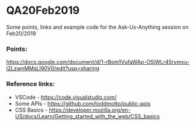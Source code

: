 # QA20Feb2019
Some points, links and example code for the Ask-Us-Anything session on Feb20/2019

### Points:
https://docs.google.com/document/d/1-rBom1VufaWAp-OSjWLr45rvmvu-I2LzwnMMsLl90V0/edit?usp=sharing

### Reference links:
- VSCode - https://code.visualstudio.com/
- Some APIs - https://github.com/toddmotto/public-apis
- CSS Basics - https://developer.mozilla.org/en-US/docs/Learn/Getting_started_with_the_web/CSS_basics



